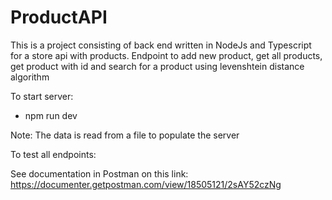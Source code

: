 # ProductAPI

This is a project consisting of back end written in NodeJs and Typescript for a store api with products.
Endpoint to add new product, get all products, get product with id and search for a product using levenshtein distance algorithm

To start server:

- npm run dev

Note: The data is read from a file to populate the server

To test all endpoints:
 
See documentation in Postman on this link:  https://documenter.getpostman.com/view/18505121/2sAY52czNg 
